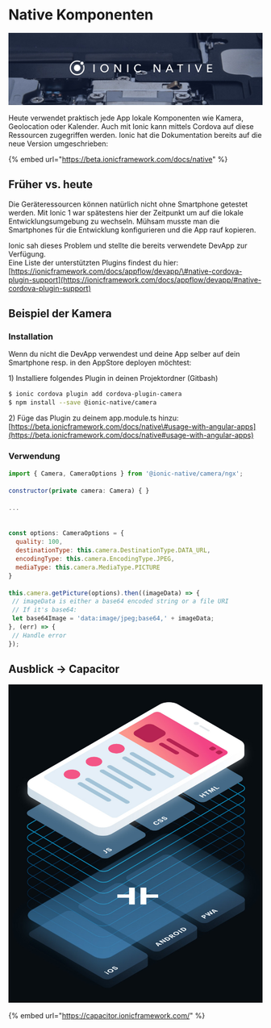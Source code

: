 # Native Komponenten

![](../.gitbook/assets/ionic-native.png)

Heute verwendet praktisch jede App lokale Komponenten wie Kamera, Geolocation oder Kalender. Auch mit Ionic kann mittels Cordova auf diese Ressourcen zugegriffen werden. Ionic hat die Dokumentation bereits auf die neue Version umgeschrieben:

{% embed url="https://beta.ionicframework.com/docs/native" %}



## Früher vs. heute

Die Geräteressourcen können natürlich nicht ohne Smartphone getestet werden. Mit Ionic 1 war spätestens hier der Zeitpunkt um auf die lokale Entwicklungsumgebung zu wechseln. Mühsam musste man die Smartphones für die Entwicklung konfigurieren und die App rauf kopieren.

Ionic sah dieses Problem und stellte die bereits verwendete DevApp zur Verfügung.  
Eine Liste der unterstützten Plugins findest du hier:  
[https://ionicframework.com/docs/appflow/devapp/\#native-cordova-plugin-support](https://ionicframework.com/docs/appflow/devapp/#native-cordova-plugin-support)

## Beispiel der Kamera

### Installation

Wenn du nicht die DevApp verwendest und deine App selber auf dein Smartphone resp. in den AppStore deployen möchtest:

1\) Installiere folgendes Plugin in deinen Projektordner \(Gitbash\)

```bash
$ ionic cordova plugin add cordova-plugin-camera
$ npm install --save @ionic-native/camera
```

2\) Füge das Plugin zu deinem app.module.ts hinzu:  
[https://beta.ionicframework.com/docs/native\#usage-with-angular-apps](https://beta.ionicframework.com/docs/native#usage-with-angular-apps)

### Verwendung

```javascript
import { Camera, CameraOptions } from '@ionic-native/camera/ngx';

constructor(private camera: Camera) { }

...


const options: CameraOptions = {
  quality: 100,
  destinationType: this.camera.DestinationType.DATA_URL,
  encodingType: this.camera.EncodingType.JPEG,
  mediaType: this.camera.MediaType.PICTURE
}

this.camera.getPicture(options).then((imageData) => {
 // imageData is either a base64 encoded string or a file URI
 // If it's base64:
 let base64Image = 'data:image/jpeg;base64,' + imageData;
}, (err) => {
 // Handle error
});
```

## Ausblick -&gt; Capacitor

![](../.gitbook/assets/capacitor-hero.jpg)

{% embed url="https://capacitor.ionicframework.com/" %}





